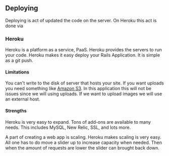 ## DeployingDeploying is act of updated the code on the server. On Heroku this act is done via### HerokuHeroku is a platform as a service, PaaS. Heroku provides the servers to run your code. Heroku makes it easy deploy your Rails Application. It is simple as a git push.#### LimitationsYou can't write to the disk of server that hosts your site. If you want uploads you need something like [Amazon S3](http://aws.amazon.com/s3/). In this application this will not be issues since we will using uploads. If we want to upload images we will use an external host.#### StrengthsHeroku is very easy to expand. Tons of add-ons are available to many needs. This includes MySQL, New Relic, SSL, and lots more.A part of creating a web app is scaling. Heroku makes scaling is very easy. All one has to do move a slider up to increase capacity when needed. Then when the amount of requests are lower the slider can brought back down.